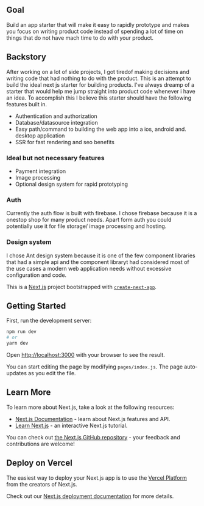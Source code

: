 ## Goal
Build an app starter that will make it easy to rapidly prototype and makes you focus on writing product code instead of spending a lot of time on things that do not have mach time to do with your product.

## Backstory
After working on a lot of side projects, I got tiredof making decisions and writing code that had nothing to do with the product. This is an attempt to build the ideal next js starter for building products. I've always dreamp of a starter that would help me jump straight into product code whenever i have an idea. To accomplish this I believe this starter should have the following features built in.
* Authentication and authorization
* Database/datasource integration
* Easy path/command to building the web app into a ios, android and. desktop application
* SSR for fast rendering and seo benefits

### Ideal but not necessary features
* Payment integration
* Image processing
* Optional design system for rapid prototyping

### Auth
Currently the auth flow is built with firebase. I chose firebase because it is a onestop shop for many product needs. Apart form auth you could potentially use it for file storage/ image processing and hosting. 

### Design system
I chose Ant design system because it is one of the few component libraries that had a simple api and  the component libraryt had considered most of the use cases a modern web application needs without excessive configuration and code.




This is a [Next.js](https://nextjs.org/) project bootstrapped with [`create-next-app`](https://github.com/vercel/next.js/tree/canary/packages/create-next-app).

## Getting Started

First, run the development server:

```bash
npm run dev
# or
yarn dev
```

Open [http://localhost:3000](http://localhost:3000) with your browser to see the result.

You can start editing the page by modifying `pages/index.js`. The page auto-updates as you edit the file.

## Learn More

To learn more about Next.js, take a look at the following resources:

- [Next.js Documentation](https://nextjs.org/docs) - learn about Next.js features and API.
- [Learn Next.js](https://nextjs.org/learn) - an interactive Next.js tutorial.

You can check out [the Next.js GitHub repository](https://github.com/vercel/next.js/) - your feedback and contributions are welcome!

## Deploy on Vercel

The easiest way to deploy your Next.js app is to use the [Vercel Platform](https://vercel.com/import?utm_medium=default-template&filter=next.js&utm_source=create-next-app&utm_campaign=create-next-app-readme) from the creators of Next.js.

Check out our [Next.js deployment documentation](https://nextjs.org/docs/deployment) for more details.
